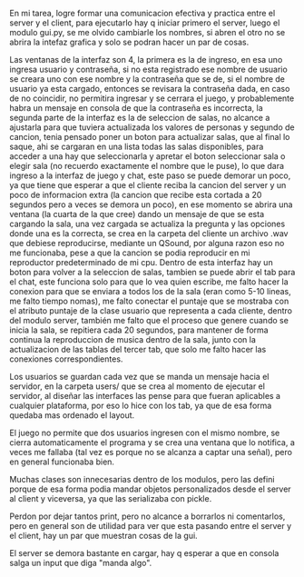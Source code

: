 En mi tarea, logre formar una comunicacion efectiva y practica entre el server
y el client, para ejecutarlo hay q iniciar primero el server, luego el modulo
gui.py, se me olvido cambiarle los nombres, si abren el otro no se abrira la
intefaz grafica y solo se podran hacer un par de cosas.

Las ventanas de la interfaz son 4, la primera es la de ingreso, en esa uno
ingresa usuario y contraseña, si no esta registrado ese nombre de usuario se
creara uno con ese nombre y la contraseña que se de, si el nombre de usuario
ya esta cargado, entonces se revisara la contraseña dada, en caso de no 
coincidir, no permitira ingresar y se cerrara el juego, y probablemente habra 
un mensaje en consola de que la contraseña es incorrecta, la segunda parte 
de la interfaz es la de seleccion de salas, no alcance a ajustarla para que
tuviera actualizada los valores de personas y segundo de cancion, tenia
pensado poner un boton para actualizar salas, que al final lo saque, 
ahi se cargaran en una lista todas las salas disponibles, para acceder a una
hay que seleccionarla y apretar el boton seleccionar sala o elegir sala (no 
recuerdo exactamente el nombre que le puse), lo que dara ingreso a la interfaz
de juego y chat, este paso se puede demorar un poco, ya que tiene que esperar
a que el cliente reciba la cancion del server y un poco de informacion extra
(la cancion que recibe esta cortada a 20 segundos pero a veces se demora un
poco), en ese momento se abrira una ventana (la cuarta de la que cree) dando
un mensaje de que se esta cargando la sala, una vez cargada se actualiza la
pregunta y las opciones donde una es la correcta, se crea en la carpeta del 
cliente un archivo .wav que debiese reproducirse, mediante un QSound, por 
alguna razon eso no me funcionaba, pese a que la cancion se podia reproducir
en mi reproductor predeterminado de mi cpu. Dentro de esta interfaz hay un 
boton para volver a la seleccion de salas, tambien se puede abrir el tab para
el chat, este funciona solo para que lo vea quien escribe, me falto hacer la 
conexion para que se enviara a todos los de la sala (eran como 5-10 lineas, me 
falto tiempo nomas), me falto conectar el puntaje que se mostraba con el 
atributo puntaje de la clase usuario que representa a cada cliente, dentro 
del modulo server, también me falto que el proceso que genere cuando se inicia
la sala, se repitiera cada 20 segundos, para mantener de forma continua la
reproduccion de musica dentro de la sala, junto con la actualizacion de las 
tablas del tercer tab, que solo me falto hacer las conexiones 
correspondientes.

Los usuarios se guardan cada vez que se manda un mensaje hacia el servidor, en
la carpeta users/ que se crea al momento de ejecutar el servidor, al diseñar
las interfaces las pense para que fueran aplicables a cualquier plataforma, 
por eso lo hice con los tab, ya que de esa forma quedaba mas ordenado el 
layout.

El juego no permite que dos usuarios ingresen con el mismo nombre, se cierra 
automaticamente el programa y se crea una ventana que lo notifica, a veces me 
fallaba (tal vez es porque no se alcanza a captar una señal), pero en general
funcionaba bien.

Muchas clases son innecesarias dentro de los modulos, pero las defini porque
de esa forma podia mandar objetos personalizados desde el server al client y
viceversa, ya que las serializaba con pickle.

Perdon por dejar tantos print, pero no alcance a borrarlos ni comentarlos,
pero en general son de utilidad para ver que esta pasando entre el server y 
el client, hay un par que muestran cosas de la gui.

El server se demora bastante en cargar, hay q esperar a que en consola salga 
un input que diga "manda algo".


